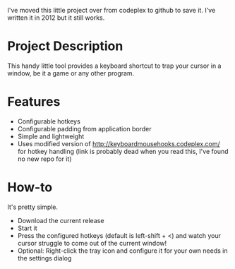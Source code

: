I've moved this little project over from codeplex to github to save it. I've written it in 2012 but it still works.

# Project Description

This handy little tool provides a keyboard shortcut to trap your cursor in a window, be it a game or any other program.

# Features

- Configurable hotkeys
- Configurable padding from application border
- Simple and lightweight
- Uses modified version of http://keyboardmousehooks.codeplex.com/ for hotkey handling (link is probably dead when you read this, I've found no new repo for it)

# How-to

It's pretty simple.

- Download the current release
- Start it
- Press the configured hotkeys (default is left-shift + <) and watch your cursor struggle to come out of the current window!
- Optional: Right-click the tray icon and configure it for your own needs in the settings dialog
